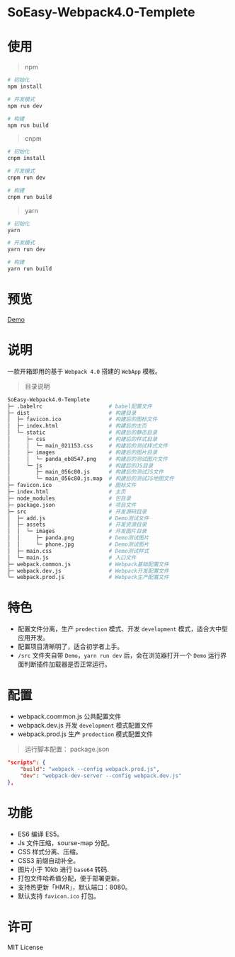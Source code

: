 # SoEasy-Webpack4.0-Templete

# 使用

> npm

```bash
# 初始化
npm install

# 开发模式
npm run dev

# 构建
npm run build
```

> cnpm

```bash
# 初始化
cnpm install

# 开发模式
cnpm run dev

# 构建
cnpm run build
```

> yarn

```bash
# 初始化
yarn

# 开发模式
yarn run dev

# 构建
yarn run build
```

# 预览

[Demo](https://ycmbcd.github.io/SoEasy-Webpack4.0-Templete/dist/)

# 说明

一款开箱即用的基于 `Webpack 4.0` 搭建的 `WebApp` 模板。

> 目录说明

```bash
SoEasy-Webpack4.0-Templete
├─ .babelrc                     # babel配置文件
├─ dist                         # 构建目录
│  ├─ favicon.ico               # 构建后的图标文件
│  ├─ index.html                # 构建后的主页
│  └─ static                    # 构建后的静态目录
│     ├─ css                    # 构建后的样式目录
│     │  └─ main_021153.css     # 构建后的测试样式文件
│     ├─ images                 # 构建后的图片目录
│     │  └─ panda_eb8547.png    # 构建后的测试图片文件
│     └─ js                     # 构建后的JS目录
│        ├─ main_056c80.js      # 构建后的测试JS文件
│        └─ main_056c80.js.map  # 构建后的测试JS地图文件
├─ favicon.ico                  # 图标文件
├─ index.html                   # 主页
├─ node_modules                 # 包目录
├─ package.json                 # 项目文件
├─ src                          # 开发源码目录
│  ├─ add.js                    # Demo测试文件
│  ├─ assets                    # 开发资源目录
│  │  └─ images                 # 开发图片目录
│  │     ├─ panda.png           # Demo测试图片
│  │     └─ phone.jpg           # Demo测试图片
│  ├─ main.css                  # Demo测试样式
│  └─ main.js                   # 入口文件
├─ webpack.common.js            # Webpack基础配置文件
├─ webpack.dev.js               # Webpack开发配置文件
└─ webpack.prod.js              # Webpack生产配置文件
```

# 特色

- 配置文件分离，生产 `prodection` 模式、开发 `development` 模式，适合大中型应用开发。
- 配置项目清晰明了，适合初学者上手。
- `/src` 文件夹自带 `Demo`，`yarn run dev` 后，会在浏览器打开一个 `Demo` 运行界面判断插件加载器是否正常运行。

# 配置

- webpack.coommon.js 公共配置文件
- webpack.dev.js 开发 `development` 模式配置文件
- webpack.prod.js 生产 `prodection` 模式配置文件

> 运行脚本配置： package.json

```json
"scripts": {
    "build": "webpack --config webpack.prod.js",
    "dev": "webpack-dev-server --config webpack.dev.js"
},
```

# 功能

- ES6 编译 ES5。
- Js 文件压缩，sourse-map 分配。
- CSS 样式分离、压缩。
- CSS3 前缀自动补全。
- 图片小于 10kb 进行 `base64` 转码.
- 打包文件哈希值分配，便于部署更新。
- 支持热更新「HMR」，默认端口：8080。
- 默认支持 `favicon.ico` 打包。

# 许可
MIT License
